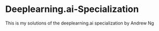 # Deeplearning.ai-Specialization
This is my solutions of the deeplearning.ai specialization by Andrew  Ng
